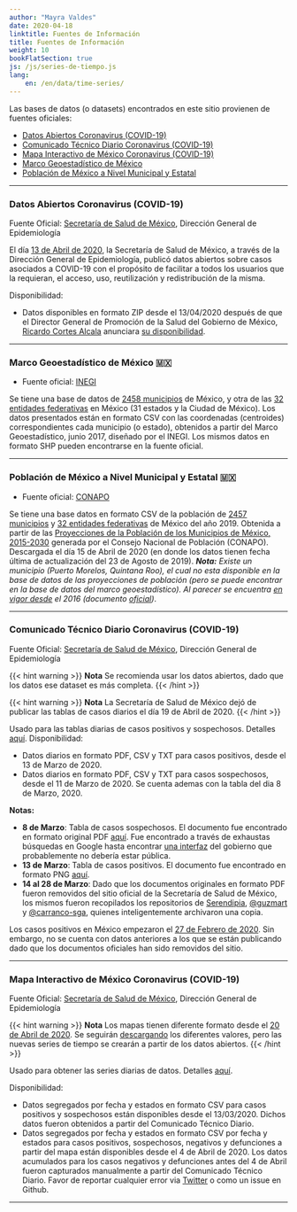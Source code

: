 ```yaml
---
author: "Mayra Valdes"
date: 2020-04-18
linktitle: Fuentes de Información
title: Fuentes de Información
weight: 10
bookFlatSection: true
js: /js/series-de-tiempo.js
lang:
    en: /en/data/time-series/
---
```


Las bases de datos (o datasets) encontrados en este sitio provienen de fuentes oficiales:
* [Datos Abiertos Coronavirus (COVID-19)](#datos-abiertos-coronavirus-covid-19)
* [Comunicado Técnico Diario Coronavirus (COVID-19)](#comunicado-técnico-diario-coronavirus-covid-19) 
* [Mapa Interactivo de México Coronavirus (COVID-19)](#mapa-interactivo-de-méxico-coronavirus-covid-19) 
* [Marco Geoestadístico de México](#marco-geoestadístico-de-méxico-)
* [Población de México a Nivel Municipal y Estatal](#población-de-méxico-a-nivel-municipal-y-estatal-)

-------------------------------------------------------------------------------

### Datos Abiertos Coronavirus (COVID-19)
Fuente Oficial: [Secretaría de Salud de México](https://www.gob.mx/salud/documentos/datos-abiertos-152127), Dirección General de Epidemiología

El día [13 de Abril de 2020](https://twitter.com/RicardoDGPS/status/1249864573936644096), la Secretaría de Salud de México, a través de la Dirección General de Epidemiología, publicó datos abiertos sobre casos asociados a COVID-19 con el propósito de facilitar a todos los usuarios que la requieran, el acceso, uso, reutilización y redistribución de la misma.

Disponibilidad:
* Datos disponibles en formato ZIP desde el 13/04/2020 después de que el Director General de Promoción de la Salud del Gobierno de México, [Ricardo Cortes Alcala](https://twitter.com/RicardoDGPS) anunciara [su disponibilidad](https://twitter.com/RicardoDGPS/status/1249864573936644096).

--------------------------------------------------------

### Marco Geoestadístico de México 🇲🇽 
* Fuente oficial: [INEGI](https://www.inegi.org.mx/app/biblioteca/ficha.html?upc=889463142683)

Se tiene una base de datos de [2458 municipios](https://raw.githubusercontent.com/mayrop/datos-covid19in-mx/master/www/otros/municipios.csv) de México, y otra de las [32 entidades federativas](https://raw.githubusercontent.com/mayrop/datos-covid19in-mx/master/www/otros/estados.csv) en México (31 estados y la Ciudad de México). Los datos presentados están en formato CSV con las coordenadas (centroides) correspondientes cada municipio (o estado), obtenidos a partir del Marco Geoestadístico, junio 2017, diseñado por el INEGI. Los mismos datos en formato SHP pueden encontrarse en la fuente oficial.

--------------------------------------------------------

### Población de México a Nivel Municipal y Estatal 🇲🇽 
* Fuente oficial: [CONAPO](https://datos.gob.mx/busca/dataset/proyecciones-de-la-poblacion-de-mexico-y-de-las-entidades-federativas-2016-2050/resource/0cda121e-5e8f-48a0-9468-d2cc921f3f3c?inner_span=True)

Se tiene una base datos en formato CSV de la población de [2457 municipios](https://raw.githubusercontent.com/mayrop/datos-covid19in-mx/master/www/otros/municipios.csv) y [32 entidades federativas](https://raw.githubusercontent.com/mayrop/datos-covid19in-mx/master/www/otros/estados.csv) de México del año 2019. Obtenida a partir de las [Proyecciones de la Población de los Municipios de México, 2015-2030](https://datos.gob.mx/busca/dataset/proyecciones-de-la-poblacion-de-mexico-y-de-las-entidades-federativas-2016-2050/resource/0cda121e-5e8f-48a0-9468-d2cc921f3f3c?inner_span=True) generada por el Consejo Nacional de Población (CONAPO). Descargada el día 15 de Abril de 2020 (en donde los datos tienen fecha última de actualización del 23 de Agosto de 2019). **_Nota:_** _Existe un municipio (Puerto Morelos, Quintana Roo), el cual no esta disponible en la base de datos de las proyecciones de población (pero se puede encontrar en la base de datos del marco geoestadístico). Al parecer se encuentra [en vigor desde](https://es.wikipedia.org/wiki/Municipio_de_Puerto_Morelos) el 2016 (documento [oficial](https://web.archive.org/web/20151222080644/http://www.congresoqroo.gob.mx/historial/14_legislatura/decretos/3anio/1PO/dec342/D1420151029342.pdf))_.

--------------------------------------------------------


### Comunicado Técnico Diario Coronavirus (COVID-19) 
Fuente Oficial: [Secretaría de Salud de México](https://www.gob.mx/salud/documentos/coronavirus-covid-19-comunicado-tecnico-diario-238449), Dirección General de Epidemiología

{{< hint warning >}}
**Nota** Se recomienda usar los datos abiertos, dado que los datos ese dataset es más completa.
{{< /hint >}}

{{< hint warning >}}
**Nota** La Secretaría de Salud de México dejó de publicar las tablas de casos diarios el día 19 de Abril de 2020.
{{< /hint >}}

Usado para las tablas diarias de casos positivos y sospechosos. Detalles [aquí](https://www.covid19in.mx/docs/datos/tablas-casos/).
Disponibilidad: 
* Datos diarios en formato PDF, CSV y TXT para casos positivos, desde el 13 de Marzo de 2020.
* Datos diarios en formato PDF, CSV y TXT para casos sospechosos, desde el 11 de Marzo de 2020. Se cuenta ademas con la tabla del dia 8 de Marzo, 2020.

**Notas:**
* **8 de Marzo**: Tabla de casos sospechosos. El documento fue encontrado en formato original PDF [aquí](https://slp.gob.mx/SSALUD/Documentos%20compartidos/Coronavirus/marzo/Tabla_casos_sospechosos_COVID-19_2020.03.08.pdf). Fue encontrado a través de exhaustas búsquedas en Google hasta encontrar [una interfaz](https://slp.gob.mx/SSALUD/Documentos%20compartidos/Forms/AllItems.aspx?RootFolder=%2FSSALUD%2FDocumentos%20compartidos%2FCoronavirus&FolderCTID=0x0120002C4A6E2BDD73D34899963849CA684C1C&View=%7BFA81CA67%2D551E%2D4BDD%2D9C03%2DCA3F799D0382%7D) del gobierno que probablemente no debería estar pública.
* **13 de Marzo**: Tabla de casos positivos. El documento fue encontrado en formato PNG [aquí](https://www.scribd.com/document/452680821/Tabla-casos-positivos-resultado-InDRE-2020-03-13).
* **14 al 28 de Marzo**: Dado que los documentos originales en formato PDF fueron removidos del sitio oficial de la Secretaría de Salud de México, los mismos fueron recopilados los repositorios de [Serendipia](https://serendipia.digital/2020/03/datos-abiertos-sobre-casos-de-coronavirus-covid-19-en-mexico/), [@guzmart](https://github.com/guzmart/covid19_mex) y [@carranco-sga](https://github.com/carranco-sga/Mexico-COVID-19), quienes inteligentemente archivaron una copia.

Los casos positivos en México empezaron el [27 de Febrero de 2020](https://twitter.com/HLGatell/status/1233245568668966913). Sin embargo, no se cuenta con datos anteriores a los que se están publicando dado que los documentos oficiales han sido removidos del sitio.

--------------------------------------------------------

### Mapa Interactivo de México Coronavirus (COVID-19)

Fuente Oficial: [Secretaría de Salud de México](https://covid19.sinave.gob.mx/), Dirección General de Epidemiología

{{< hint warning >}}
**Nota** Los mapas tienen diferente formato desde el [20 de Abril de 2020](https://twitter.com/mayrop/status/1253101360830124033). Se seguirán [descargando](https://github.com/mayrop/datos-covid19in-mx/tree/master/cache/mapa) los diferentes valores, pero las nuevas series de tiempo se crearán a partir de los datos abiertos.
{{< /hint >}}

Usado para obtener las series diarias de datos. Detalles [aquí](https://www.covid19in.mx/docs/datos/series-de-tiempo/).

Disponibilidad: 
* Datos segregados por fecha y estados en formato CSV para casos positivos y sospechosos están disponibles desde el 13/03/2020. Dichos datos fueron obtenidos a partir del Comunicado Técnico Diario.
* Datos segregados por fecha y estados en formato CSV por fecha y estados para casos positivos, sospechosos, negativos y defunciones a partir del mapa están disponibles desde el 4 de Abril de 2020. Los datos acumulados para los casos negativos y defunciones antes del 4 de Abril fueron capturados manualmente a partir del Comunicado Técnico Diario. Favor de reportar cualquier error via  [Twitter](https://twitter.com/mayrop) o como un issue en Github.

--------------------------------------------------------
